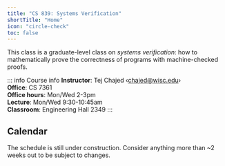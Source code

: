```yaml
---
title: "CS 839: Systems Verification"
shortTitle: "Home"
icon: "circle-check"
toc: false
---
```


This class is a graduate-level class on _systems verification_: how to mathematically
prove the correctness of programs with machine-checked proofs.

::: info Course info
**Instructor**: Tej Chajed &lsaquo;<chajed@wisc.edu>&rsaquo; \
**Office**: CS 7361 \
**Office hours**: Mon/Wed 2-3pm \
**Lecture**: Mon/Wed 9:30-10:45am \
**Classroom**: Engineering Hall 2349
:::

## Calendar

The schedule is still under construction. Consider anything more than ~2 weeks out to be subject to changes.

<!-- @include: ./calendar.snippet.md -->
